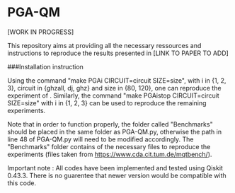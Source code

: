 # PGA-QM

[WORK IN PROGRESS]

This repository aims at providing all the necessary ressources and instructions to reproduce the results presented in [LINK TO PAPER TO ADD]

###Installation instruction

Using the command "make PGAi CIRCUIT=circuit SIZE=size", with i in {1, 2, 3}, circuit in {ghzall, dj, ghz} and size in {80, 120}, one can reproduce the experiment of . Similarly, the command "make PGAistop CIRCUIT=circuit SIZE=size" with i in {1, 2, 3} can be used to reproduce the remaining experiments.

Note that in order to function properly, the folder called "Benchmarks" should be placed in the same folder as PGA-QM.py, otherwise the path in line 48 of PGA-QM.py will need to be modified accordingly. The "Benchmarks" folder contains of the necessary files to reproduce the experiments (files taken from https://www.cda.cit.tum.de/mqtbench/).

Important note : All codes have been implemented and tested using Qiskit 0.43.3. There is no guarentee that newer version would be compatible with this code.
